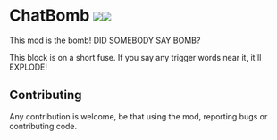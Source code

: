 # ChatBomb [![](http://cf.way2muchnoise.eu/full_chatbomb_downloads.svg)![](http://cf.way2muchnoise.eu/versions/chatbomb.svg)](https://minecraft.curseforge.com/projects/chatbomb)

This mod is the bomb! DID SOMEBODY SAY BOMB?

This block is on a short fuse. If you say any trigger words near it, it'll EXPLODE!

## Contributing
Any contribution is welcome, be that using the mod, reporting bugs or contributing code.
